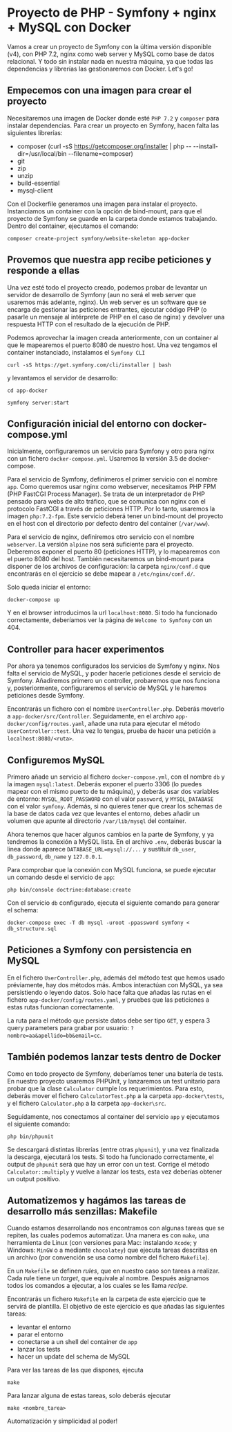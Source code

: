 # Proyecto de PHP - Symfony + nginx + MySQL con Docker
Vamos a crear un proyecto de Symfony con la última versión disponible (v4), con PHP 7.2, nginx como web server y MySQL como base de datos relacional. Y todo sin instalar nada en nuestra máquina, ya que todas las dependencias y librerías las gestionaremos con Docker. Let's go!

## Empecemos con una imagen para crear el proyecto
Necesitaremos una imagen de Docker donde esté `PHP 7.2` y `composer` para instalar dependencias. Para crear un proyecto en Symfony, hacen falta las siguientes librerías:
- composer (curl -sS https://getcomposer.org/installer | php -- --install-dir=/usr/local/bin --filename=composer)
- git
- zip
- unzip
- build-essential
- mysql-client

Con el Dockerfile generamos una imagen para instalar el proyecto. Instanciamos un container con la opción de bind-mount, para que el proyecto de Symfony se guarde en la carpeta donde estamos trabajando. Dentro del container, ejecutamos el comando:

```composer create-project symfony/website-skeleton app-docker```

## Provemos que nuestra app recibe peticiones y responde a ellas
Una vez esté todo el proyecto creado, podemos probar de levantar un servidor de desarrollo de Symfony (aun no será el web server que usaremos más adelante, nginx). Un web server es un software que se encarga de gestionar las peticiones entrantes, ejecutar código PHP (o pasarle un mensaje al intérprete de PHP en el caso de nginx) y devolver una respuesta HTTP con el resultado de la ejecución de PHP.

Podemos aprovechar la imagen creada anteriormente, con un container al que le mapearemos el puerto 8080 de nuestro host. Una vez tengamos el container instanciado, instalamos el `Symfony CLI` 

```curl -sS https://get.symfony.com/cli/installer | bash```

y levantamos el servidor de desarrollo:

`cd app-docker`

`symfony server:start`

## Configuración inicial del entorno con docker-compose.yml
Inicialmente, configuraremos un servicio para Symfony y otro para nginx con un fichero `docker-compose.yml`. Usaremos la versión 3.5 de docker-compose.

Para el servicio de Symfony, definimeros el primer servicio con el nombre `app`. Como queremos usar nginx como webserver, necesitamos PHP FPM (PHP FastCGI Process Manager). Se trata de un interpretador de PHP pensado para webs de alto tráfico, que se comunica con nginx con el protocolo FastCGI a través de peticiones HTTP. Por lo tanto, usaremos la imagen `php:7.2-fpm`. Este servicio deberá tener un bind-mount del proyecto en el host con el directorio por defecto dentro del container (`/var/www`).

Para el servicio de nginx, definiremos otro servicio con el nombre `webserver`. La versión `alpine` nos será suficiente para el proyecto. Deberemos exponer el puerto 80 (peticiones HTTP), y lo mapearemos con el puerto 8080 del host. También necesitaremos un bind-mount para disponer de los archivos de configuración: la carpeta `nginx/conf.d` que encontrarás en el ejercicio se debe mapear a `/etc/nginx/conf.d/`.

Solo queda iniciar el entorno:

```docker-compose up```

Y en el browser introducimos la url `localhost:8080`. Si todo ha funcionado correctamente, deberíamos ver la página de `Welcome to Symfony` con un 404.

## Controller para hacer experimentos
Por ahora ya tenemos configurados los servicios de Symfony y nginx. Nos falta el servicio de MySQL, y poder hacerle peticiones desde el servicio de Symfony. Añadiremos primero un controller, probaremos que nos funciona y, posteriormente, configuraremos el servicio de MySQL y le haremos peticiones desde Symfony.

Encontrarás un fichero con el nombre `UserController.php`. Deberás moverlo a `app-docker/src/Controller`. Seguidamente, en el archivo `app-docker/config/routes.yaml`, añade una ruta para ejecutar el método `UserController::test`. Una vez lo tengas, prueba de hacer una petición a `localhost:8080/<ruta>`.

## Configuremos MySQL
Primero añade un servicio al fichero `docker-compose.yml`, con el nombre `db` y la imagen `mysql:latest`. Deberás exponer el puerto 3306 (lo puedes mapear con el mismo puerto de tu máquina), y deberás usar dos variables de entorno: `MYSQL_ROOT_PASSWORD` con el valor `password`, y `MYSQL_DATABASE` con el valor `symfony`. Además, si no quieres tener que crear los schemas de la base de datos cada vez que levantes el entorno, debes añadir un volumen que apunte al directorio `/var/lib/mysql` del container.

Ahora tenemos que hacer algunos cambios en la parte de Symfony, y ya tendremos la conexión a MySQL lista. En el archivo `.env`, deberás buscar la linea donde aparece `DATABASE_URL=mysql://...` y sustituir `db_user`, `db_password`, `db_name` y `127.0.0.1`.

Para comprobar que la conexión con MySQL funciona, se puede ejecutar un comando desde el servicio de `app`:

```php bin/console doctrine:database:create```

Con el servicio `db` configurado, ejecuta el siguiente comando para generar el schema:

```docker-compose exec -T db mysql -uroot -ppassword symfony < db_structure.sql```

## Peticiones a Symfony con persistencia en MySQL
En el fichero `UserController.php`, además del método test que hemos usado préviamente, hay dos métodos más. Ambos interactúan con MySQL, ya sea persistiendo o leyendo datos. Solo hace falta que añadas las rutas en el fichero `app-docker/config/routes.yaml`, y pruebes que las peticiones a estas rutas funcionan correctamente.

La ruta para el método que persiste datos debe ser tipo `GET`, y espera 3 query parameters para grabar por usuario: `?nombre=aa&apellido=bb&email=cc`.

## También podemos lanzar tests dentro de Docker
Como en todo proyecto de Symfony, deberíamos tener una batería de tests. En nuestro proyecto usaremos PHPUnit, y lanzaremos un test unitario para probar que la clase `Calculator` cumple los requerimientos. Para esto, deberás mover el fichero `CalculatorTest.php` a la carpeta `app-docker\tests`, y el fichero `Calculator.php` a la carpeta `app-docker\src`.

Seguidamente, nos conectamos al container del servicio `app` y ejecutamos el siguiente comando:

```php bin/phpunit```

Se descargará distintas librerías (entre otras `phpunit`), y una vez finalizada la descarga, ejecutará los tests. Si todo ha funcionado correctamente, el output de `phpunit` será que hay un error con un test. Corrige el método `Calculator::multiply` y vuelve a lanzar los tests, esta vez deberías obtener un output positivo.

## Automatizemos y hagámos las tareas de desarrollo más senzillas: Makefile
Cuando estamos desarrollando nos encontramos con algunas tareas que se repiten, las cuales podemos automatizar. Una manera es con `make`, una herramienta de Linux (con versiones para Mac: instalando `Xcode`; y Windows: `MinGW` o a mediante `chocolatey`) que ejecuta tareas descritas en un archivo (por convención se usa como nombre del fichero `Makefile`).

En un `Makefile` se definen _rules_, que en nuestro caso son tareas a realizar. Cada rule tiene un _target_, que equivale al nombre. Después asignamos todos los comandos a ejecutar, a los cuales se les llama _recipe_.

Encontrarás un fichero `Makefile` en la carpeta de este ejercicio que te servirá de plantilla. El objetivo de este ejercicio es que añadas las siguientes tareas:

- levantar el entorno
- parar el entorno
- conectarse a un shell del container de `app`
- lanzar los tests
- hacer un update del schema de MySQL

Para ver las tareas de las que dispones, ejecuta

```make```

Para lanzar alguna de estas tareas, solo deberás ejecutar

```make <nombre_tarea>```

Automatización y simplicidad al poder!
